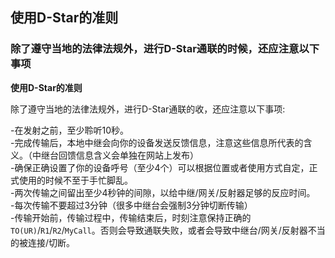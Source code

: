 ## 使用D-Star的准则  

### 除了遵守当地的法律法规外，进行D-Star通联的时候，还应注意以下事项

**使用D-Star的准则**

除了遵守当地的法律法规外，进行D-Star通联的收，还应注意以下事项:

 -在发射之前，至少聆听10秒。  
 -完成传输后，本地中继会向你的设备发送反馈信息，注意这些信息所代表的含义。（中继台回馈信息含义会单独在网站上发布）  
 -确保正确设置了你的设备呼号（至少4个）可以根据位置或者使用方式自定，正式使用的时候不至于手忙脚乱。  
 -两次传输之间留出至少4秒钟的间隙，以给中继/网关/反射器足够的反应时间。  
 -每次传输不要超过3分钟（很多中继台会强制3分钟切断传输）  
 -传输开始前，传输过程中，传输结束后，时刻注意保持正确的`TO(UR)`/`R1`/`R2`/`MyCall`。否则会导致通联失败，或者会导致中继台/网关/反射器不当的被连接/切断。  
